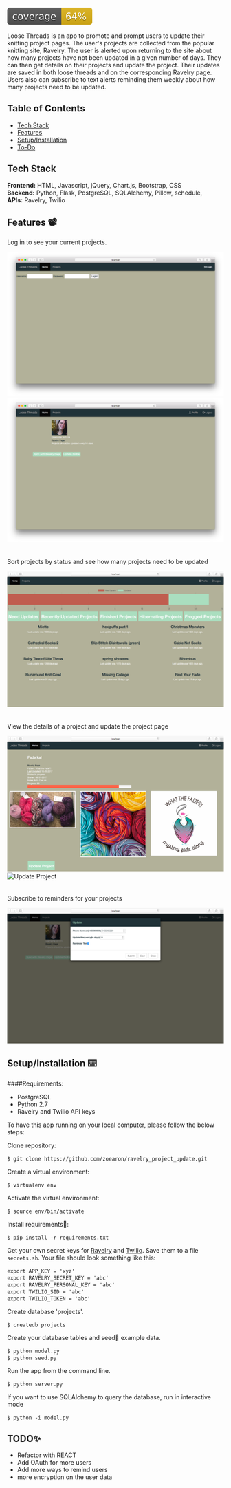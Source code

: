 
![Coverage](coverage.svg)

Loose Threads is an app to promote and prompt users to update their knitting project pages. The user's projects are collected from the popular knitting site, Ravelry. The user is alerted upon returning to the site about how many projects have not been updated in a given number of days. They can then get details on their projects and update the project. Their updates are saved in both loose threads and on the corresponding Ravelry page. Users also can subscribe to text alerts reminding them weekly about how many projects need to be updated.

## Table of Contents

* [Tech Stack](#tech-stack)
* [Features](#features)
* [Setup/Installation](#installation)
* [To-Do](#future)

## <a name="tech-stack"></a>Tech Stack

__Frontend:__ HTML, Javascript, jQuery, Chart.js, Bootstrap, CSS <br/>
__Backend:__ Python, Flask, PostgreSQL, SQLAlchemy, Pillow, schedule,  <br/>
__APIs:__ Ravelry, Twilio <br/>

## <a name="features"></a>Features 📽

Log in to see your current projects.

![Log In](/static/img/_readme-img/LoginPage.jpeg)
![User Information](/static/img/_readme-img/user.png)
<br/><br/><br/>
Sort projects by status and see how many projects need to be updated
  
![Projects](/static/img/_readme-img/projectsPage.jpeg)
<br/><br/><br/>
View the details of a project and update the project page
  
![Project Details](/static/img/_readme-img/projectDetails.jpg)
![Update Project](/static/img/_readme-img/updateProjects.jpeg)
<br/><br/><br/>
Subscribe to reminders for your projects
  
![Schedule Reminder](/static/img/_readme-img/userOptions.png)

## <a name="installation"></a>Setup/Installation ⌨️

####Requirements:

- PostgreSQL
- Python 2.7
- Ravelry and Twilio API keys

To have this app running on your local computer, please follow the below steps:

Clone repository:
```
$ git clone https://github.com/zoearon/ravelry_project_update.git
```
Create a virtual environment:
```
$ virtualenv env
```
Activate the virtual environment:
```
$ source env/bin/activate
```
Install requirements🔗:
```
$ pip install -r requirements.txt
```
Get your own secret keys for [Ravelry](https://www.ravelry.com/groups/ravelry-api) and [Twilio](https://www.twilio.com/doers). Save them to a file `secrets.sh`. Your file should look something like this:
```
export APP_KEY = 'xyz'
export RAVELRY_SECRET_KEY = 'abc'
export RAVELRY_PERSONAL_KEY = 'abc'
export TWILIO_SID = 'abc'
export TWILIO_TOKEN = 'abc'
```
Create database 'projects'.
```
$ createdb projects
```
Create your database tables and seed🌱 example data.
```
$ python model.py
$ python seed.py
```
Run the app from the command line.
```
$ python server.py
```
If you want to use SQLAlchemy to query the database, run in interactive mode
```
$ python -i model.py
```

## <a name="future"></a>TODO✨
* Refactor with REACT
* Add OAuth for more users
* Add more ways to remind users
* more encryption on the user data

